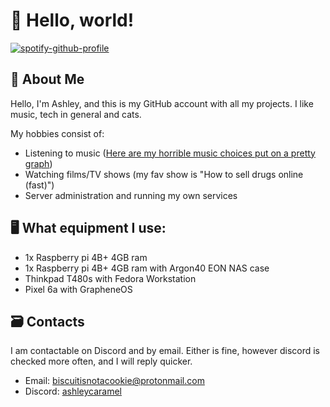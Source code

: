# 👋 Hello, world!

[![spotify-github-profile](https://spotify-github-profile.vercel.app/api/view?uid=bmtzppmqwwpt1sxgooxghmi3s&cover_image=true&theme=novatorem&show_offline=true&background_color=121212&bar_color=53b14f&bar_color_cover=false)](https://spotify-github-profile.vercel.app/api/view?uid=bmtzppmqwwpt1sxgooxghmi3s&redirect=true)

## 📝 About Me
Hello, I'm Ashley, and this is my GitHub account with all my projects. I like music, tech in general and cats.

My hobbies consist of:
 - Listening to music ([Here are my horrible music choices put on a pretty graph](https://ys.fwuffyboi.xyz/all?gname=Last+week&token=6447610b-c711-4de0-ba1c-b761a2f0ca15))
 - Watching films/TV shows (my fav show is "How to sell drugs online (fast)")
 - Server administration and running my own services

## 🖥️ What equipment I use:
 - 1x Raspberry pi 4B+ 4GB ram
 - 1x Raspberry pi 4B+ 4GB ram with Argon40 EON NAS case
 - Thinkpad T480s with Fedora Workstation
 - Pixel 6a with GrapheneOS

## 🗃️ Contacts
I am contactable on Discord and by email. Either is fine, however discord is checked more often, and I will reply quicker.
 - Email:   [biscuitisnotacookie@protonmail.com](mailto:biscuitisnotacookie@protonmail.com)
 - Discord: [ashleycaramel](https://discord.com/users/773466452661108747)
